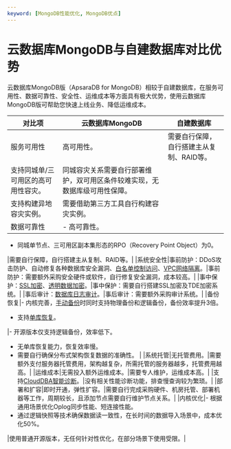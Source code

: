 ```yaml
---
keyword: [MongoDB性能优化, MongoDB优点]
---
```


# 云数据库MongoDB与自建数据库对比优势

云数据库MongoDB版（ApsaraDB for MongoDB）相较于自建数据库，在服务可用性、数据可靠性、安全性、运维成本等方面具有极大优势，使用云数据库MongoDB版可帮助您快速上线业务、降低运维成本。

|对比项|云数据库MongoDB|自建数据库|
|---|-----------|-----|
|服务可用性|高可用性。|需要自行保障，自行搭建主从复制、RAID等。|
|支持同城单/三可用区的高可用性容灾。|同城容灾关系需要自行部署维护，双可用区条件较难实现，无数据库级可用性保障。|
|支持构建异地容灾实例。|需要借助第三方工具自行构建容灾实例。|
|数据可靠性|-   高可靠性。
-   同城单节点、三可用区副本集形态的RPO（Recovery Point Object）为0。

|需要自行保障，自行搭建主从复制、RAID等。|
|系统安全性|事前防护：DDoS攻击防护、自动修复各种数据库安全漏洞、[白名单控制访问](/intl.zh-CN/用户指南/数据安全性/设置白名单及安全组.md)、[VPC网络隔离]()。|事前防护：需要额外采购安全硬件或软件，自行修复安全漏洞，成本较高。|
|事中保护：[SSL加密](/intl.zh-CN/用户指南/数据安全性/设置SSL加密.md)、[透明数据加密](/intl.zh-CN/用户指南/数据安全性/设置透明数据加密TDE.md)。|事中保护：需要自行搭建SSL加密及TDE加密系统。|
|事后审计：[数据库日志审计](/intl.zh-CN/用户指南/数据安全性/旧版审计日志/审计日志.md)。|事后审计：需要额外采购审计系统。|
|备份恢复|-   内核完善，[手动备份](/intl.zh-CN/用户指南/数据备份/手动备份MongoDB数据.md)时同时支持物理备份和逻辑备份，备份效率提升3倍。
-   支持[单库恢复](/intl.zh-CN/用户指南/数据恢复/MongoDB单库恢复.md)。

|-   开源版本仅支持逻辑备份，效率低下。
-   无单库恢复能力，恢复效率慢。
-   需要自行确保分布式架构恢复数据的准确性。 |
|系统托管|无托管费用。|需要额外支付服务器托管费用，架构越复杂，所需托管的服务器越多，托管费用越高。|
|运维成本|无需投入额外运维成本。|需要专人维护，运维成本高。|
|支持[CloudDBA智能诊断]()。|没有相关性能诊断功能，排查慢查询较为繁琐。|
|部署和扩容|即时开通，弹性扩容。|需要自行完成采购硬件、机房托管、部署机器等工作，周期较长，且添加节点需要自行维护节点关系。|
|内核优化|-   根据通用场景优化Oplog同步性能、短连接性能。
-   通过逻辑快照等技术确保数据读一致性，在长时间的数据导入场景中，成本优化50%。


|使用普通开源版本，无任何针对性优化，在部分场景下使用受限。|

